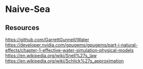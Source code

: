 # Naive-Sea

## Resources
https://github.com/GarrettGunnell/Water \
https://developer.nvidia.com/gpugems/gpugems/part-i-natural-effects/chapter-1-effective-water-simulation-physical-models \
https://en.wikipedia.org/wiki/Snell%27s_law \
https://en.wikipedia.org/wiki/Schlick%27s_approximation
